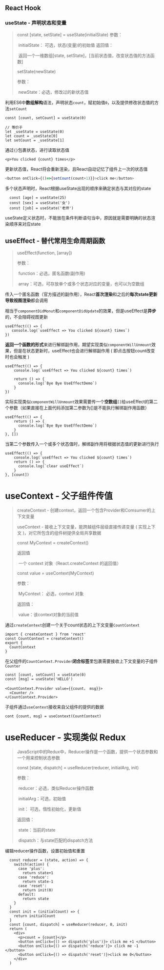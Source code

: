 ## React Hook
### useState - 声明状态和变量

> const [state, setState] = useState(initialState)
> 参数：
>
> ​	initialState： 可选，状态(变量)的初始值
> 返回值：
>
> ​	返回一个一维数组[state, setState]，[当前状态值，改变状态值的方法函数]
>
> setState(newState)
>
> 参数：
>
> ​	newState：必选，修改过的新状态值

利用ES6中**数组解构**语法，声明状态`count`，赋初始值`0`，以及提供修改状态值的方法`setCount`
  ```react
  const [count, setCount] = useState(0)

  // 等价于
  let _useState = useState(0)
  let count = _useState[0]
  let setCount = _useState[1]
  ```

通过`{}`包裹状态，进行读取状态值
```react
<p>You clicked {count} times</p>
```

更新状态值，React将会重新渲染，且React自动记忆了组件上一次的状态值

```javascript
<button onClick={()=>{setCount(count+1)}}>click me</button>
```

多个状态声明时，React根据useState出现的顺序来确定状态与其对应的state

```react
  const [age] = useState(25)
  const [sex] = useState('女')
  const [job] = useState('老师')
```

useState定义状态时，不能放在条件判断语句当中，原因就是需要明确的状态渲染顺序来对应state

## useEffect - 替代常用生命周期函数

> useEffect(function, [array])
>
> 参数：
>
> ​	function：必选，匿名函数(副作用)
>
> ​	array：可选，可存放单个或多个状态对应的变量，也可以为空数组

传入一个匿名函数（官方描述的副作用），React**首次渲染**和之后的**每次state更新导致视图渲染**都会调用

相当于`componentDidMonut`和`componentDidUpdate`的效果，但是useEffect是**异步**的，不会阻碍视图更新

```react
useEffect(() => {
   console.log(`useEffect => You clicked ${count} times`)
})
```

**返回一个函数的形式**来进行解绑副作用，期望实现类似`componentWillUnmount`效果，但是在状态更新时，useEffect也会进行解绑副作用 ( 即点击按钮count改变时也会触发 )

```react
useEffect(() => {
    console.log(`useEffect => You clicked ${count} times`)

    return () => {
      console.log(`Bye Bye UseEffectDemo`)
    }
})
```

实际实现类似`componentWillUnmount`效果需要传一个**空数组**`[]`给useEffect的第二个参数（如果直接在上面代码添加第二参数为[]是不能执行解绑副作用函数）

```react
useEffect(() => {
    return () => {
      console.log(`Bye Bye UseEffectDemo`)
    }
}, [])
```

当第二个参数传入一个或多个状态值时，解绑副作用将根据状态值的更新进行执行

```react
useEffect(() => {
    console.log(`useEffect => You clicked ${count} times`)
    return () => {
      console.log(`clear useEffect`)
    }
}, [count])
```

# useContext - 父子组件传值

> createContext - 创建context，返回一个包含Provider和Comsumer的上下文变量
>
> useContext - 接收上下文变量，能跨越组件层级直接传递变量 ( 实现上下文 )，对它所包含的组件树提供全局共享数据
>
> const MyContext = createContext() 
>
> 返回值
>
> ​	一个 context 对象（React.createContext 的返回值）
>
> const value = useContext(MyContext)
>
> 参数：
>
> ​	 MyContext： 必选，context 对象
>
> 返回值：
>
> ​	value：该context对象的当前值

通过`createContext`创建一个关于count状态的上下文变量`CountContext`

```react
import { createContext } from 'react'
const CountContext = createContext()
export {
  CountContext
}
```

在父组件的`CountContext.Provider`**闭合标签**里包裹需要接收上下文变量的子组件`Counter`

```
const [count, setCount] = useState(0)
const [msg] = useState('HELLO')
  
<CountContext.Provider value={{count， msg}}>
  <Counter /> 
</CountContext.Provider>
```

子组件通过`useContext`接收来自父组件的提供的数据

```
cont {count, msg} = useContext(CountContext)
```

# useReducer - 实现类似 Redux 

> JavaScript中的Redux中，Reducer操作是一个函数，提供一个状态参数和一个用来控制状态参数
>
> const [state, dispatch] = useReducer(reducer, initialArg, init)
>
> 参数：
>
> ​	reducer：必选，类似Reducer操作函数
>
> ​	initialArg：可选，初始值
>
> ​	init： 可选，惰性初始化，更新值
>
> 返回值：
>
> ​	state：当前的state
>
> ​	dispatch：与state匹配的dispatch方法

编辑reducer操作函数，设置初始值和重置

```
  const reducer = (state, action) => {
    switch(action) {
      case 'plus':
        return state+1
      case 'reduce':
        return state-1
      case 'reset':
        return init(0)
      default:
        return state
    }
  }
  const init = (initialCount) => {
    return initialCount
  }
  const [count, dispatch] = useReducer(reducer, 0, init)
  return (
    <div>
      <p>count = {count}</p>
      <button onClick={() => dispatch('plus')}> click me +1 </button>
      <button onClick={() => dispatch('reduce')}> click me -1 </button>
      <button onClick={() => dispatch('reset')}>click me 0</button>
    </div>
  )
```

